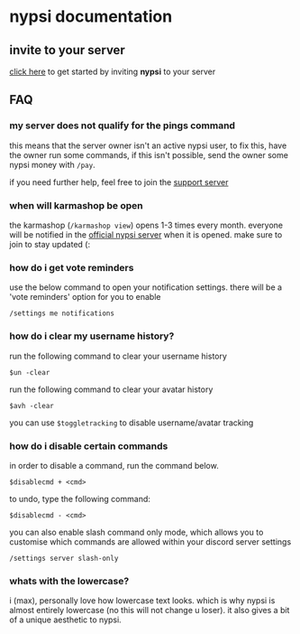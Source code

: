 # nypsi documentation

## invite to your server

<a href="http://invite.nypsi.xyz" target="_blank">click here</a> to get started by inviting
**nypsi** to your server

## FAQ

### my server does not qualify for the pings command

this means that the server owner isn't an active nypsi user, to fix this, have the owner run some
commands, if this isn't possible, send the owner some nypsi money with `/pay`.

if you need further help, feel free to join the [support server](https://discord.gg/hJTDNST)

### when will karmashop be open

the karmashop (`/karmashop view`) opens 1-3 times every month. everyone will be notified in the
[official nypsi server](http://discord.nypsi.xyz) when it is opened. make sure to join to stay
updated (:

### how do i get vote reminders

use the below command to open your notification settings. there will be a 'vote reminders' option
for you to enable

```
/settings me notifications
```

### how do i clear my username history?

run the following command to clear your username history

```
$un -clear
```

run the following command to clear your avatar history

```
$avh -clear
```

you can use `$toggletracking` to disable username/avatar tracking

### how do i disable certain commands

in order to disable a command, run the command below.

```
$disablecmd + <cmd>
```

to undo, type the following command:

```
$disablecmd - <cmd>
```

you can also enable slash command only mode, which allows you to customise which commands are
allowed within your discord server settings

```
/settings server slash-only
```

### whats with the lowercase?

i (max), personally love how lowercase text looks. which is why nypsi is almost entirely lowercase
(no this will not change u loser). it also gives a bit of a unique aesthetic to nypsi.
